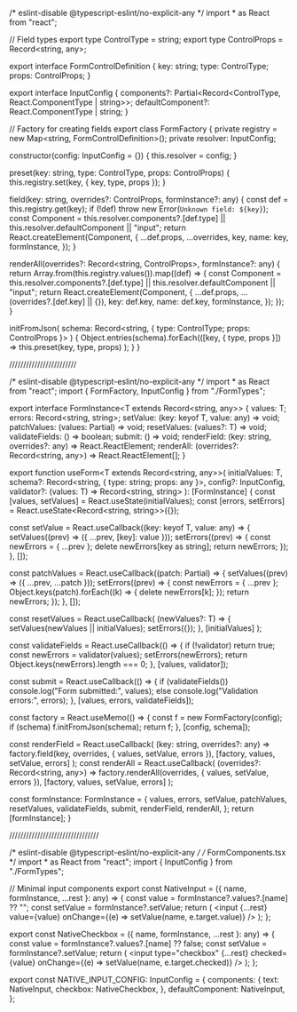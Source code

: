 /* eslint-disable @typescript-eslint/no-explicit-any */
import * as React from "react";

// Field types
export type ControlType = string;
export type ControlProps = Record<string, any>;

export interface FormControlDefinition {
  key: string;
  type: ControlType;
  props: ControlProps;
}

export interface InputConfig {
  components?: Partial<Record<ControlType, React.ComponentType<any> | string>>;
  defaultComponent?: React.ComponentType<any> | string;
}

// Factory for creating fields
export class FormFactory {
  private registry = new Map<string, FormControlDefinition>();
  private resolver: InputConfig;

  constructor(config: InputConfig = {}) {
    this.resolver = config;
  }

  preset(key: string, type: ControlType, props: ControlProps) {
    this.registry.set(key, { key, type, props });
  }

  field(key: string, overrides?: ControlProps, formInstance?: any) {
    const def = this.registry.get(key);
    if (!def) throw new Error(`Unknown field: ${key}`);
    const Component =
      this.resolver.components?.[def.type] ||
      this.resolver.defaultComponent ||
      "input";
    return React.createElement(Component, {
      ...def.props,
      ...overrides,
      key,
      name: key,
      formInstance,
    });
  }

  renderAll(overrides?: Record<string, ControlProps>, formInstance?: any) {
    return Array.from(this.registry.values()).map((def) => {
      const Component =
        this.resolver.components?.[def.type] ||
        this.resolver.defaultComponent ||
        "input";
      return React.createElement(Component, {
        ...def.props,
        ...(overrides?.[def.key] || {}),
        key: def.key,
        name: def.key,
        formInstance,
      });
    });
  }

  initFromJson(
    schema: Record<string, { type: ControlType; props: ControlProps }>
  ) {
    Object.entries(schema).forEach(([key, { type, props }]) =>
      this.preset(key, type, props)
    );
  }
}

////////////////////////

/* eslint-disable @typescript-eslint/no-explicit-any */
import * as React from "react";
import { FormFactory, InputConfig } from "./FormTypes";

export interface FormInstance<T extends Record<string, any>> {
  values: T;
  errors: Record<string, string>;
  setValue: (key: keyof T, value: any) => void;
  patchValues: (values: Partial<T>) => void;
  resetValues: (values?: T) => void;
  validateFields: () => boolean;
  submit: () => void;
  renderField: (key: string, overrides?: any) => React.ReactElement;
  renderAll: (overrides?: Record<string, any>) => React.ReactElement[];
}

export function useForm<T extends Record<string, any>>(
  initialValues: T,
  schema?: Record<string, { type: string; props: any }>,
  config?: InputConfig,
  validator?: (values: T) => Record<string, string>
): [FormInstance<T>] {
  const [values, setValues] = React.useState<T>(initialValues);
  const [errors, setErrors] = React.useState<Record<string, string>>({});

  const setValue = React.useCallback((key: keyof T, value: any) => {
    setValues((prev) => ({ ...prev, [key]: value }));
    setErrors((prev) => {
      const newErrors = { ...prev };
      delete newErrors[key as string];
      return newErrors;
    });
  }, []);

  const patchValues = React.useCallback((patch: Partial<T>) => {
    setValues((prev) => ({ ...prev, ...patch }));
    setErrors((prev) => {
      const newErrors = { ...prev };
      Object.keys(patch).forEach((k) => {
        delete newErrors[k];
      });
      return newErrors;
    });
  }, []);

  const resetValues = React.useCallback(
    (newValues?: T) => {
      setValues(newValues || initialValues);
      setErrors({});
    },
    [initialValues]
  );

  const validateFields = React.useCallback(() => {
    if (!validator) return true;
    const newErrors = validator(values);
    setErrors(newErrors);
    return Object.keys(newErrors).length === 0;
  }, [values, validator]);

  const submit = React.useCallback(() => {
    if (validateFields()) console.log("Form submitted:", values);
    else console.log("Validation errors:", errors);
  }, [values, errors, validateFields]);

  const factory = React.useMemo(() => {
    const f = new FormFactory(config);
    if (schema) f.initFromJson(schema);
    return f;
  }, [config, schema]);

  const renderField = React.useCallback(
    (key: string, overrides?: any) =>
      factory.field(key, overrides, { values, setValue, errors }),
    [factory, values, setValue, errors]
  );
  const renderAll = React.useCallback(
    (overrides?: Record<string, any>) =>
      factory.renderAll(overrides, { values, setValue, errors }),
    [factory, values, setValue, errors]
  );

  const formInstance: FormInstance<T> = {
    values,
    errors,
    setValue,
    patchValues,
    resetValues,
    validateFields,
    submit,
    renderField,
    renderAll,
  };
  return [formInstance];
}


////////////////////////////////

/* eslint-disable @typescript-eslint/no-explicit-any */
/* FormComponents.tsx */
import * as React from "react";
import { InputConfig } from "./FormTypes";

// Minimal input components
export const NativeInput = ({ name, formInstance, ...rest }: any) => {
  const value = formInstance?.values?.[name] ?? "";
  const setValue = formInstance?.setValue;
  return (
    <input
      {...rest}
      value={value}
      onChange={(e) => setValue(name, e.target.value)}
    />
  );
};

export const NativeCheckbox = ({ name, formInstance, ...rest }: any) => {
  const value = formInstance?.values?.[name] ?? false;
  const setValue = formInstance?.setValue;
  return (
    <input
      type="checkbox"
      {...rest}
      checked={value}
      onChange={(e) => setValue(name, e.target.checked)}
    />
  );
};

export const NATIVE_INPUT_CONFIG: InputConfig = {
  components: {
    text: NativeInput,
    checkbox: NativeCheckbox,
  },
  defaultComponent: NativeInput,
};



